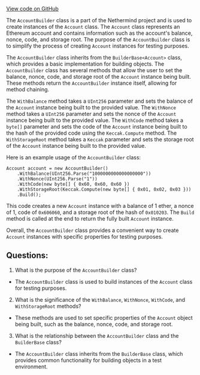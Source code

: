 [View code on GitHub](https://github.com/nethermindeth/nethermind/Nethermind.Core.Test/Builders/AccountBuilder.cs)

The `AccountBuilder` class is a part of the Nethermind project and is used to create instances of the `Account` class. The `Account` class represents an Ethereum account and contains information such as the account's balance, nonce, code, and storage root. The purpose of the `AccountBuilder` class is to simplify the process of creating `Account` instances for testing purposes.

The `AccountBuilder` class inherits from the `BuilderBase<Account>` class, which provides a basic implementation for building objects. The `AccountBuilder` class has several methods that allow the user to set the balance, nonce, code, and storage root of the `Account` instance being built. These methods return the `AccountBuilder` instance itself, allowing for method chaining.

The `WithBalance` method takes a `UInt256` parameter and sets the balance of the `Account` instance being built to the provided value. The `WithNonce` method takes a `UInt256` parameter and sets the nonce of the `Account` instance being built to the provided value. The `WithCode` method takes a `byte[]` parameter and sets the code of the `Account` instance being built to the hash of the provided code using the `Keccak.Compute` method. The `WithStorageRoot` method takes a `Keccak` parameter and sets the storage root of the `Account` instance being built to the provided value.

Here is an example usage of the `AccountBuilder` class:

```
Account account = new AccountBuilder()
    .WithBalance(UInt256.Parse("1000000000000000000"))
    .WithNonce(UInt256.Parse("1"))
    .WithCode(new byte[] { 0x60, 0x60, 0x60 })
    .WithStorageRoot(Keccak.Compute(new byte[] { 0x01, 0x02, 0x03 }))
    .Build();
```

This code creates a new `Account` instance with a balance of 1 ether, a nonce of 1, code of `0x606060`, and a storage root of the hash of `0x010203`. The `Build` method is called at the end to return the fully built `Account` instance.

Overall, the `AccountBuilder` class provides a convenient way to create `Account` instances with specific properties for testing purposes.
## Questions: 
 1. What is the purpose of the `AccountBuilder` class?
- The `AccountBuilder` class is used to build instances of the `Account` class for testing purposes.

2. What is the significance of the `WithBalance`, `WithNonce`, `WithCode`, and `WithStorageRoot` methods?
- These methods are used to set specific properties of the `Account` object being built, such as the balance, nonce, code, and storage root.

3. What is the relationship between the `AccountBuilder` class and the `BuilderBase` class?
- The `AccountBuilder` class inherits from the `BuilderBase` class, which provides common functionality for building objects in a test environment.